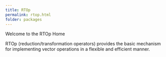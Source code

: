 ```yaml
---
title: RTOp
permalink: rtop.html
folder: packages
---
```


Welcome to the RTOp Home  

RTOp (reduction/transformation operators) provides the basic mechanism for implementing vector operations in a flexible and efficient manner.